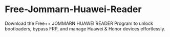 # Free-Jommarn-Huawei-Reader
Download the Free++ JOMMARN HUAWEI READER Program to unlock bootloaders, bypass FRP, and manage Huawei &amp; Honor devices effortlessly.
